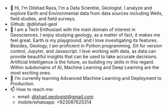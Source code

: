 - 👋 Hi, I’m Dilshad Raza, I'm a Data Scientist, Geologist. I analyze and explore Earth and Environmental data from data sources including Wells, field studies, and field surveys.
- Github: @dilshad-geol
- 👀 I am a Tech Enthusiast with the main domain of interest in Geosciences. I enjoy studying geology, as a matter of fact, it makes me feel great. Earth is my playground, and I love investigating its features. Besides, Geology, I am proficient in Python programming, Git for version control, Jupyter, and Javascript. I love working with data, as data can provide beautiful insights that can be used to take accurate decisions. Artificial Intelligence is the future, so building my skills in this regard. Within subdomains of AI, Machine Learning and Deep Learning are the most exciting ones.
- 🌱 I’m currently learning Advanced Machine Learning and Deployment to Production.
- 📫 How to reach me:
  - email: dilshad.geologist@gmail.com
  - mobile/whatsapp: +923087625314

<!---
dilshad-geol/dilshad-geol is a ✨ special ✨ repository because its `README.md` (this file) appears on your GitHub profile.
You can click the Preview link to take a look at your changes.
--->

